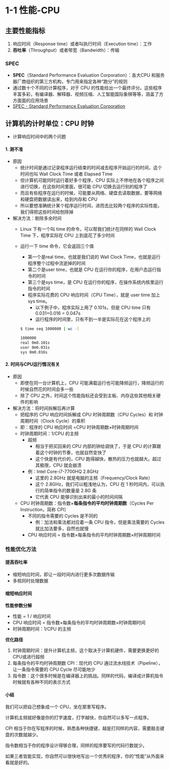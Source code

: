 # 1-1 性能-CPU

## 主要性能指标

1. 响应时间（Response time）或者叫执行时间（Execution time）：工作
2. **吞吐率**（Throughput）或者带宽（Bandwidth）：传输

### SPEC

* **SPEC**（Standard Performance Evaluation Corporation）：各大CPU 和服务器厂商组织的第三方机构，专门用来指定各种“跑分”的规则
* 通过数十个不同的计算程序，对于 CPU 的性能给出一个最终评分。这些程序丰富多彩，有编译器、解释器、视频压缩、人工智能国际象棋等等，涵盖了方方面面的应用场景
* [SPEC - Standard Performance Evaluation Corporation](https://www.spec.org/)

## 计算机的计时单位：CPU 时钟

* 计算响应时间中的两个问题

#### 1. 测不准

* 原因
  * 统计时间是通过记录程序运行结束的时间减去程序开始运行的时间，这个时间也叫 Wall Clock Time 或者 Elapsed Time
  * 但计算机可能同时运行着好多个程序，CPU 实际上不停地在各个程序之间进行切换，在这些时间里面，很可能 CPU 切换去运行别的程序了
  * 而且有些程序在运行的时候，可能要从网络、硬盘去读取数据，要等网络和硬盘把数据读出来，给到内存和 CPU
  * 所以要想准确统计某个程序运行时间，进而去比较两个程序的实际性能，我们得把这些时间给刨除掉
* 解决方法：剔除多余时间
  * Linux 下有一个叫 time 的命令，可以帮我们统计在同样的 Wall Clock Time 下，程序实际在 CPU 上到底花了多少时间
  *   运行一下 time 命令，它会返回三个值

      * 第一个是real time，也就是我们说的 Wall Clock Time，也就是运行程序整个过程中流逝掉的时间
      * 第二个是user time，也就是 CPU 在运行你的程序，在用户态运行指令的时间
      * 第三个是sys time，是 CPU 在运行你的程序，在操作系统内核里运行指令的时间
      * 程序实际花费的 CPU 响应时间（CPU Time），就是 user time 加上 sys time。
        * 以下例子中，程序实际上用了 0.101s，但是 CPU time 只有 0.031+0.016 = 0.047s
        * 运行程序的时间里，只有不到一半是实际花在这个程序上的

      ```bash
      $ time seq 1000000 | wc -l

      1000000
      real 0m0.101s
      user 0m0.031s
      sys 0m0.016s
      ```

#### 2. 时间与CPU运行情况有关

* 原因
  * 即使在同一台计算机上，CPU 可能满载运行也可能降频运行，降频运行的时候自然花的时间会多一些
  * 除了 CPU 之外，时间这个性能指标还会受到主板、内存这些其他相关硬件的影响
* 解决方法：将时间拆解后再计算
  * 把程序的 CPU 响应时间拆解成 CPU 时钟周期数（CPU Cycles）和 时钟周期时间（Clock Cycle）的乘积
  * 即：程序的 CPU 响应时间 =CPU 时钟周期数×时钟周期时间
  * 时钟周期时间：1/CPU 的主频
    * 超频
      * 相当于把买回来的 CPU 内部的钟给调快了，于是 CPU 的计算跟着这个时钟的节奏，也就自然变快了
      * 这个快是有代价的，CPU 跑得越快，散热的压力也就越大。超过其极限，CPU 就会崩溃
    * 例：Intel Core-i7-7700HQ 2.8GHz
      * 这里的 2.8GHz 就是电脑的主频（Frequency/Clock Rate）
      * 这个 2.8GHz，我们可以粗浅地认为，CPU 在 1 秒时间内，可以执行的简单指令的数量是 2.8G 条
      * 它代表 CPU 能够识别出来的最小的时间间隔
  * CPU 时钟周期数：指令数×**每条指令的平均时钟周期数**（Cycles Per Instruction，简称 CPI）
    * 不同的指令需要的 Cycles 是不同的
      * 例：加法和乘法都对应着一条 CPU 指令，但是乘法需要的 Cycles 就比加法要多，自然也就慢
    * CPU 响应时间 = 指令数×每条指令的平均时钟周期数×时钟周期时间

### 性能优化方法

#### 提高吞吐率

* 缩短响应时间，即让一段时间内进行更多次数据传输
* 多核同时处理数据

#### 缩短响应时间

**性能参数分解**

* 性能 = 1 / 响应时间
* CPU 响应时间 = 指令数×每条指令的平均时钟周期数×时钟周期时间
* 时钟周期时间：1/CPU 的主频

**优化路径**

1. 时钟周期时间：提升计算机主频，这个取决于计算机硬件，需要更换更好的CPU或进行超频
2. 每条指令的平均时钟周期数 CPI：现代的 CPU 通过流水线技术（Pipeline），让一条指令需要的 CPU Cycle 尽可能地少
3. 指令数：这个很多时候是在编译器上的挑战。同样的代码，编译成计算机指令时候就有各种不同的表示方式

#### 小结

我们可以把自己想象成一个 CPU，坐在那里写程序。

计算机主频就好像是你的打字速度，打字越快，你自然可以多写一点程序。

CPI 相当于你在写程序的时候，熟悉各种快捷键，越是打同样的内容，需要敲击键盘的次数就越少。

指令数相当于你的程序设计得够合理，同样的程序要写的代码行数就少。

如果三者皆能实现，你自然可以很快地写出一个优秀的程序，你的“性能”从外面来看就是好的。

